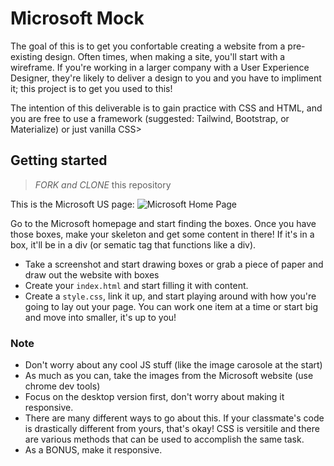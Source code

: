 # Microsoft Mock

The goal of this is to get you confortable creating a website from a pre-existing design. Often times, when making a site, you'll start with a wireframe. If you're working in a larger company with a User Experience Designer, they're likely to deliver a design to you and you have to impliment it; this project is to get you used to this!

The intention of this deliverable is to gain practice with CSS and HTML, and you are free to use a framework (suggested: Tailwind, Bootstrap, or Materialize) or just vanilla CSS> 

## Getting started

> *FORK and CLONE* this repository 

This is the Microsoft US page:
![Microsoft Home Page](./MicrosoftMockImg.png)

Go to the Microsoft homepage and start finding the boxes. Once you have those boxes, make your skeleton and get some content in there! If it's in a box, it'll be in a div (or sematic tag that functions like a div). 

* Take a screenshot and start drawing boxes or grab a piece of paper and draw out the website with boxes
* Create your `index.html` and start filling it with content.
* Create a `style.css`, link it up, and start playing around with how you're going to lay out your page. You can work one item at a time or start big and move into smaller, it's up to you!


### Note
* Don't worry about any cool JS stuff (like the image carosole at the start)
* As much as you can, take the images from the Microsoft website (use chrome dev tools)
* Focus on the desktop version first, don't worry about making it responsive.
* There are many different ways to go about this. If your classmate's code is drastically different from yours, that's okay! CSS is versitile and there are various methods that can be used to accomplish the same task.
* As a BONUS, make it responsive. 
